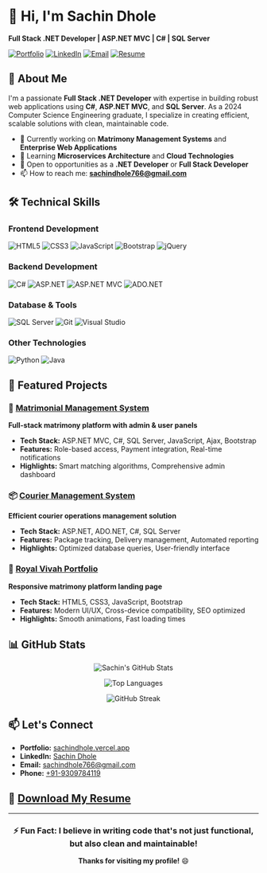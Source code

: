 # 👋 Hi, I'm Sachin Dhole

**Full Stack .NET Developer | ASP.NET MVC | C# | SQL Server**

[![Portfolio](https://img.shields.io/badge/Portfolio-Visit%20Now-blue?style=for-the-badge&logo=google-chrome)](https://sachindhole.vercel.app/)
[![LinkedIn](https://img.shields.io/badge/LinkedIn-Connect-blue?style=for-the-badge&logo=linkedin)](https://www.linkedin.com/in/sachin-dhole-9b2b4a2a4/)
[![Email](https://img.shields.io/badge/Email-Contact%20Me-red?style=for-the-badge&logo=gmail)](mailto:sachindhole766@gmail.com)
[![Resume](https://img.shields.io/badge/Resume-Download%20PDF-green?style=for-the-badge&logo=adobe-acrobat-reader)](https://github.com/sachindhole/sachindhole/raw/main/Sachin-Dhole-Resume.pdf)

## 🚀 About Me

I'm a passionate **Full Stack .NET Developer** with expertise in building robust web applications using **C#**, **ASP.NET MVC**, and **SQL Server**. As a 2024 Computer Science Engineering graduate, I specialize in creating efficient, scalable solutions with clean, maintainable code.

- 🔭 Currently working on **Matrimony Management Systems** and **Enterprise Web Applications**
- 🌱 Learning **Microservices Architecture** and **Cloud Technologies**
- 💼 Open to opportunities as a **.NET Developer** or **Full Stack Developer**
- 📫 How to reach me: **sachindhole766@gmail.com**

## 🛠️ Technical Skills

### **Frontend Development**
![HTML5](https://img.shields.io/badge/HTML5-E34F26?style=flat&logo=html5&logoColor=white)
![CSS3](https://img.shields.io/badge/CSS3-1572B6?style=flat&logo=css3&logoColor=white)
![JavaScript](https://img.shields.io/badge/JavaScript-F7DF1E?style=flat&logo=javascript&logoColor=black)
![Bootstrap](https://img.shields.io/badge/Bootstrap-7952B3?style=flat&logo=bootstrap&logoColor=white)
![jQuery](https://img.shields.io/badge/jQuery-0769AD?style=flat&logo=jquery&logoColor=white)

### **Backend Development**
![C#](https://img.shields.io/badge/C%23-239120?style=flat&logo=c-sharp&logoColor=white)
![ASP.NET](https://img.shields.io/badge/ASP.NET-512BD4?style=flat&logo=dotnet&logoColor=white)
![ASP.NET MVC](https://img.shields.io/badge/ASP.NET_MVC-512BD4?style=flat&logo=dotnet&logoColor=white)
![ADO.NET](https://img.shields.io/badge/ADO.NET-512BD4?style=flat&logo=dotnet&logoColor=white)

### **Database & Tools**
![SQL Server](https://img.shields.io/badge/SQL_Server-CC2927?style=flat&logo=microsoft-sql-server&logoColor=white)
![Git](https://img.shields.io/badge/Git-F05032?style=flat&logo=git&logoColor=white)
![Visual Studio](https://img.shields.io/badge/Visual_Studio-5C2D91?style=flat&logo=visual-studio&logoColor=white)

### **Other Technologies**
![Python](https://img.shields.io/badge/Python-3776AB?style=flat&logo=python&logoColor=white)
![Java](https://img.shields.io/badge/Java-007396?style=flat&logo=java&logoColor=white)

## 💼 Featured Projects

### 🎯 [Matrimonial Management System](https://github.com/sachindhole/matrimony-management)
**Full-stack matrimony platform with admin & user panels**
- **Tech Stack:** ASP.NET MVC, C#, SQL Server, JavaScript, Ajax, Bootstrap
- **Features:** Role-based access, Payment integration, Real-time notifications
- **Highlights:** Smart matching algorithms, Comprehensive admin dashboard

### 📦 [Courier Management System](https://github.com/sachindhole/courier-management)
**Efficient courier operations management solution**
- **Tech Stack:** ASP.NET, ADO.NET, C#, SQL Server
- **Features:** Package tracking, Delivery management, Automated reporting
- **Highlights:** Optimized database queries, User-friendly interface

### 💒 [Royal Vivah Portfolio](http://vivah.rahitechit.com/)
**Responsive matrimony platform landing page**
- **Tech Stack:** HTML5, CSS3, JavaScript, Bootstrap
- **Features:** Modern UI/UX, Cross-device compatibility, SEO optimized
- **Highlights:** Smooth animations, Fast loading times

## 📊 GitHub Stats

<div align="center">
  
![Sachin's GitHub Stats](https://github-readme-stats.vercel.app/api?username=sachindhole&show_icons=true&theme=radical)

![Top Languages](https://github-readme-stats.vercel.app/api/top-langs/?username=sachindhole&layout=compact&theme=radical)

![GitHub Streak](https://github-readme-streak-stats.herokuapp.com/?user=sachindhole&theme=radical)

</div>

## 📫 Let's Connect

- **Portfolio:** [sachindhole.vercel.app](https://sachindhole.vercel.app/)
- **LinkedIn:** [Sachin Dhole](https://www.linkedin.com/in/sachin-dhole-9b2b4a2a4/)
- **Email:** [sachindhole766@gmail.com](mailto:sachindhole766@gmail.com)
- **Phone:** [+91-9309784119](tel:+919309784119)

## 📄 [Download My Resume](https://github.com/sachindhole/sachindhole/raw/main/Sachin-Dhole-Resume.pdf)

---

<div align="center">
  
### ⚡ **Fun Fact:** I believe in writing code that's not just functional, but also clean and maintainable!

**Thanks for visiting my profile!** 😄

</div>
